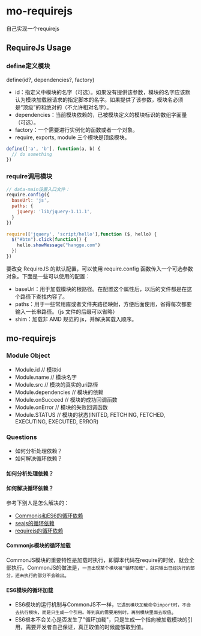 # mo-requirejs
自己实现一个requirejs

## RequireJs Usage
### define定义模块
define(id?, dependencies?, factory)
- id：指定义中模块的名字（可选）。如果没有提供该参数，模块的名字应该默认为模块加载器请求的指定脚本的名字。如果提供了该参数，模块名必须是“顶级”的和绝对的（不允许相对名字）。
- dependencies：当前模块依赖的，已被模块定义的模块标识的数组字面量（可选）。
- factory：一个需要进行实例化的函数或者一个对象。
- require, exports, module 三个模块是顶级模块。
```javascript
define(['a', 'b'], function(a, b) {
  // do something
})
```

### require调用模块
```javascript
// data-main设置入口文件：
require.config({
  baseUrl: 'js',
  paths: {
    jquery: 'lib/jquery-1.11.1',
  }
})
 
require(['jquery', 'script/hello'],function ($, hello) {
  $("#btn").click(function() {
    hello.showMessage("hangge.com")
  })
})
```

要改变 RequireJS 的默认配置，可以使用 require.config 函数传入一个可选参数对象。下面是一些可以使用的配置：
- baseUrl：用于加载模块的根路径。在配置这个属性后，以后的文件都是在这个路径下查找内容了。
- paths：用于一些常用库或者文件夹路径映射，方便后面使用，省得每次都要输入一长串路径。（js 文件的后缀可以省略）
- shim：加载非 AMD 规范的 js，并解决其载入顺序。

## mo-requirejs
### Module Object
- Module.id       // 模块id
- Module.name     // 模块名字
- Module.src      // 模块的真实的uri路径
- Module.dependencies    // 模块的依赖
- Module.onSucceed       // 模块的成功回调函数
- Module.onError         // 模块的失败回调函数
- Module.STATUS   // 模块的状态(INITED, FETCHING, FETCHED, EXECUTING, EXECUTED, ERROR)

### Questions
- 如何分析处理依赖？
- 如何解决循环依赖？

#### 如何分析处理依赖？
#### 如何解决循环依赖？
参考下别人是怎么解决的：
- [Commonjs和ES6的循环依赖](http://www.ruanyifeng.com/blog/2015/11/circular-dependency.html)
- [seajs的循环依赖](https://github.com/seajs/seajs/issues/732)
- [requirejs的循环依赖](https://requirejs.org/docs/api.html#circular)

#### Commonjs模块的循环加载
CommonJS模块的重要特性是加载时执行，即脚本代码在require的时候，就会全部执行。CommonJS的做法是，`一旦出现某个模块被"循环加载"，就只输出已经执行的部分，还未执行的部分不会输出`。

#### ES6模块的循环加载
- ES6模块的运行机制与CommonJS不一样，`它遇到模块加载命令import时，不会去执行模块，而是只生成一个引用。等到真的需要用到时，再到模块里面去取值`。
- ES6根本不会关心是否发生了"循环加载"，只是生成一个指向被加载模块的引用，需要开发者自己保证，真正取值的时候能够取到值。
